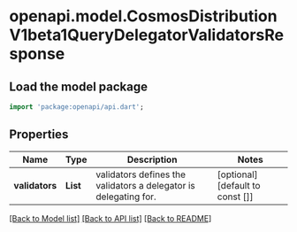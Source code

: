 # openapi.model.CosmosDistributionV1beta1QueryDelegatorValidatorsResponse

## Load the model package
```dart
import 'package:openapi/api.dart';
```

## Properties
Name | Type | Description | Notes
------------ | ------------- | ------------- | -------------
**validators** | **List<String>** | validators defines the validators a delegator is delegating for. | [optional] [default to const []]

[[Back to Model list]](../README.md#documentation-for-models) [[Back to API list]](../README.md#documentation-for-api-endpoints) [[Back to README]](../README.md)


